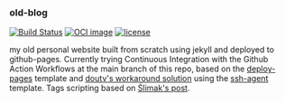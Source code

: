 ### old-blog

[![Build Status](https://github.com/deomorxsy/deomorxsy.github.io/actions/workflows/ci.yml/badge.svg)](https://github.com/deomorxsy/deomorxsy.github.io/actions/workflows/ci.yml)
[![OCI image](https://github.com/deomorxsy/deomorxsy.github.io/actions/workflows/oci.yml/badge.svg)](https://github.com/deomorxsy/deomorxsy.github.io/actions/workflows/oci.yml)
[![license](http://img.shields.io/badge/license-GPL-blue.svg)](https://github.com/deomorxsy/deomorxsy.github.io/blob/main/LICENSE)

my old personal website built from scratch using jekyll and deployed to github-pages. Currently trying Continuous Integration with the Github Action Workflows at the main branch of this repo, based on the [deploy-pages](https://github.com/actions/deploy-pages) template and [doutv's workaround solution](https://gist.github.com/doutv/54098c2c283ed8141ba961c88a2d5bb0) using the [ssh-agent](https://github.com/marketplace/actions/webfactory-ssh-agent) template. Tags scripting based on [Ślimak's post](https://blog.lunarlogic.com/2019/managing-tags-in-jekyll-blog-easily/).
